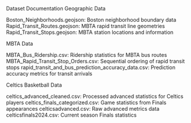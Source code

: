 Dataset Documentation
Geographic Data

Boston_Neighborhoods.geojson: Boston neighborhood boundary data
Rapid_Transit_Routes.geojson: MBTA rapid transit line geometries
Rapid_Transit_Stops.geojson: MBTA station locations and information

MBTA Data

MBTA_Bus_Ridership.csv: Ridership statistics for MBTA bus routes
MBTA_Rapid_Transit_Stop_Orders.csv: Sequential ordering of rapid transit stops
rapid_transit_and_bus_prediction_accuracy_data.csv: Prediction accuracy metrics for transit arrivals

Celtics Basketball Data

celtics_advanced_cleaned.csv: Processed advanced statistics for Celtics players
celtics_finals_categorized.csv: Game statistics from Finals appearances
celticsadvanced.csv: Raw advanced metrics data
celticsfinals2024.csv: Current season Finals statistics